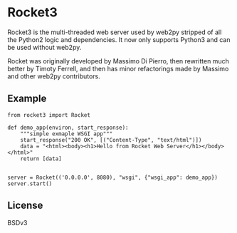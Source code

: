 # Rocket3

Rocket3 is the multi-threaded web server used by web2py stripped of all the Python2 logic and dependencies. It now only supports Python3 and can be used without web2py.

Rocket was originally developed by Massimo Di Pierro, then rewritten much better by Timoty Ferrell, and then has minor refactorings made by Massimo and other web2py contributors.

## Example

```
from rocket3 import Rocket

def demo_app(environ, start_response):
    """simple exmaple WSGI app"""
    start_response("200 OK", [("Content-Type", "text/html")])
    data = "<html><body><h1>Hello from Rocket Web Server</h1></body></html>"
    return [data]


server = Rocket(('0.0.0.0', 8080), "wsgi", {"wsgi_app": demo_app})
server.start()
```

## License

BSDv3